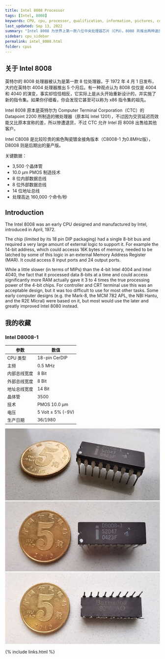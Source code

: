 ```yaml
---
title: Intel 8008 Processor
tags: [Intel, 8008]
keywords: CPU, cpu, processor, qualification, information, pictures, core, frequency, chip packaging, packaging, cpu info, x86, collection, amd, cyrix, harris, ibm, idt, iit, intel, motorola, nec, sgs, sgs-thomson, siemens, ST, signetics, mhs, ti, texas instruments, ulsi, umc, weitek, zilog, 3002, 4004, 4040, 8008, 808x, 8085, 8088, 8086, 80188, 80186, 80286, 286, 80386, 386, i386, Am386, 386sx, 386dx, 486, i486, 586, 486sx, 486dx, overdrive, 487, pentium, 586, 5x86, 386dlc, 386slc, 486dx2, mmx, ppro, pentium-pro, pro, athlon, duron, z80, dirk oppelt, dirk, oppelt, engineering, sample, samples
last_updated: Sep 13, 2022
summary: "Intel 8008 为世界上第一款八位中央处理器芯片（CPU）。8008 共推出两种速度：0.5 MHz 以及 0.8 MHz，虽然比 4004 的工作频率慢，不过因为是八位处理器（比起4004的四位），整体效能要比 4004 好上许多。8008 可以支持到 16KB 的内存。"
sidebar: cpu_sidebar
permalink: intel_8008.html
folder: cpus
---
```


## 关于 Intel 8008

英特尔的 8008 处理器被认为是第一款 8 位处理器，于 1972 年 4 月 1 日发布，大约在英特尔 4004 处理器推出 5 个月后。有一种观点认为 8008 仅仅是 4004 和 4040 的演变，事实却恰恰相反，它实际上是从头开始重新设计的，并实施了新的指令集。如果你仔细看，你会发现它甚至可以称为 x86 指令集的祖先。

Intel 8008 原本是英特尔为 Computer Terminal Corporation（CTC）的 Datapoint 2200 所制造的微处理器（原本叫 Intel 1201），不过因为交货延迟而效能又比原本宣称的差，所以惨遭退货，不过 CTC 允许 Intel 将 8008 出售给其他客户。

Intel C8008 是比较珍贵的紫色陶瓷镀金接角版本（C8008-1 为0.8MHz版），D8008 则是后期出的量产版。

关键数据：
 - 3,500 个晶体管
 - 10.0 µm PMOS 制造技术
 - 8 位内部数据总线
 - 8 位外部数据总线
 - 14 位地址总线
 - 处理高达 160,000 个命令/秒

## Introduction

The Intel 8008 was an early CPU designed and manufactured by Intel, introduced in April, 1972.
 
The chip (limited by its 18 pin DIP packaging) had a single 8-bit bus and required a very large amount of external logic to support it. For example the 14-bit address, which could accesss 16K bytes of memory, needed to be latched by some of this logic in an external Memory Address Register (MAR). It could access 8 input ports and 24 output ports.
 
While a little slower (in terms of MIPs) than the 4-bit Intel 4004 and Intel 4040, the fact that it processed data 8-bits at a time and could access significantly more RAM actually gave it 3 to 4 times the true processing power of the 4-bit chips. For controller and CRT terminal use this was an acceptable design, but it was too difficult to use for most other tasks. Some early computer designs (e.g. the Mark-8, the MCM 782 APL, the NBI Hantu, and the R2E Micral) were based on it, but most would use the later and greatly improved Intel 8080 instead.


## 我的收藏

### Intel D8008-1

| 参数 | 数值 |
| ------ | ------ |
| CPU 类型 | 18-pin CerDIP |
| 主频 | 0.5 MHz |
| 内部总线宽度 | 8 Bit |
| 外部总线宽度 | 8 Bit |
| 地址总线宽度 | 14 Bit |
| 晶体管 | 3500 |
| 技术 | PMOS 10.0 µm |
| 电压 | 5 Volt ± 5% (-9V) |
| 生产日期 | 36/1980 |

![Intel D8008-1](/images/cpus/Intel/Intel_D8008-1_3.jpg)
![Intel D8008-1 正面](/images/cpus/Intel/Intel_D8008-1_1.jpg)
![Intel D8008-1 反面](/images/cpus/Intel/Intel_D8008-1_2.jpg)

{% include links.html %}
